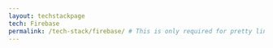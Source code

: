```yaml
---
layout: techstackpage
tech: Firebase
permalink: /tech-stack/firebase/ # This is only required for pretty links.
---
```

